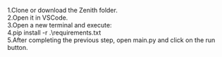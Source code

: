 1.Clone or download the Zenith folder.  
2.Open it in VSCode.  
3.Open a new terminal and execute:  
4.pip install -r .\requirements.txt  
5.After completing the previous step, open main.py and click on the run button.
